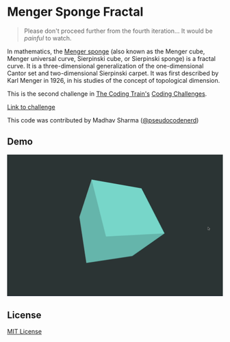 # Menger Sponge Fractal

> Please don't proceed further from the fourth iteration... It would be *painful* to watch.

In mathematics, the [Menger sponge](https://en.wikipedia.org/wiki/Menger_sponge) (also known as the Menger cube, Menger universal curve, Sierpinski cube, or Sierpinski sponge) is a fractal curve. It is a three-dimensional generalization of the one-dimensional Cantor set and two-dimensional Sierpinski carpet. It was first described by Karl Menger in 1926, in his studies of the concept of topological dimension.

This is the second challenge in [The Coding Train's](https://www.youtube.com/channel/UCvjgXvBlbQiydffZU7m1_aw) [Coding Challenges](https://thecodingtrain.com/CodingChallenges/).

[Link to challenge](https://thecodingtrain.com/CodingChallenges/002-mengersponge.html)

This code was contributed by Madhav Sharma ([@pseudocodenerd](https://github.com/pseudocodenerd))

## Demo

![Demo GIF](demo.gif)

## License
[MIT License](../LICENSE)
